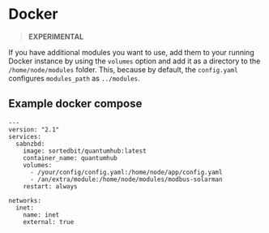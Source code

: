 # Docker

> **EXPERIMENTAL**

If you have additional modules you want to use, add them to your running Docker instance by using the `volumes` option and add it as a directory to the `/home/node/modules` folder. This, because by default, the `config.yaml` configures `modules_path` as `../modules`.

## Example docker compose

```
---
version: "2.1"
services:
  sabnzbd:
    image: sortedbit/quantumhub:latest
    container_name: quantumhub
    volumes:
      - /your/config/config.yaml:/home/node/app/config.yaml
      - /an/extra/module:/home/node/modules/modbus-solarman
    restart: always

networks:
  inet:
    name: inet
    external: true
```
